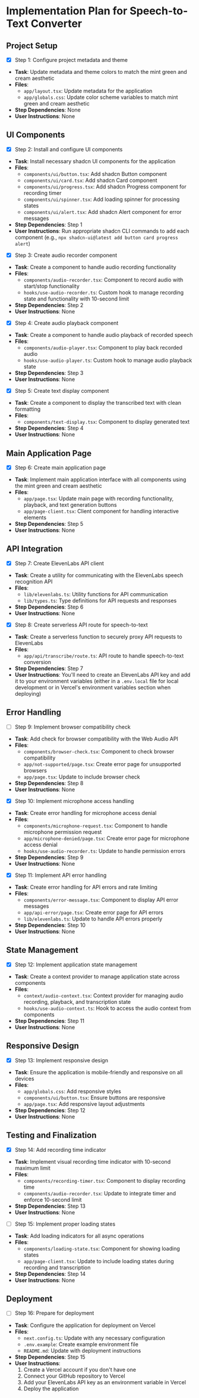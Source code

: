 # Implementation Plan for Speech-to-Text Converter

## Project Setup
- [x] Step 1: Configure project metadata and theme
 - **Task**: Update metadata and theme colors to match the mint green and cream aesthetic
 - **Files**:
   - `app/layout.tsx`: Update metadata for the application
   - `app/globals.css`: Update color scheme variables to match mint green and cream aesthetic
 - **Step Dependencies**: None
 - **User Instructions**: None

## UI Components
- [x] Step 2: Install and configure UI components
 - **Task**: Install necessary shadcn UI components for the application
 - **Files**:
   - `components/ui/button.tsx`: Add shadcn Button component
   - `components/ui/card.tsx`: Add shadcn Card component
   - `components/ui/progress.tsx`: Add shadcn Progress component for recording timer
   - `components/ui/spinner.tsx`: Add loading spinner for processing states
   - `components/ui/alert.tsx`: Add shadcn Alert component for error messages
 - **Step Dependencies**: Step 1
 - **User Instructions**: Run appropriate shadcn CLI commands to add each component (e.g., `npx shadcn-ui@latest add button card progress alert`)

- [x] Step 3: Create audio recorder component
 - **Task**: Create a component to handle audio recording functionality
 - **Files**:
   - `components/audio-recorder.tsx`: Component to record audio with start/stop functionality
   - `hooks/use-audio-recorder.ts`: Custom hook to manage recording state and functionality with 10-second limit
 - **Step Dependencies**: Step 2
 - **User Instructions**: None

- [x] Step 4: Create audio playback component
 - **Task**: Create a component to handle audio playback of recorded speech
 - **Files**:
   - `components/audio-player.tsx`: Component to play back recorded audio
   - `hooks/use-audio-player.ts`: Custom hook to manage audio playback state
 - **Step Dependencies**: Step 3
 - **User Instructions**: None

- [x] Step 5: Create text display component
 - **Task**: Create a component to display the transcribed text with clean formatting
 - **Files**:
   - `components/text-display.tsx`: Component to display generated text
 - **Step Dependencies**: Step 4
 - **User Instructions**: None

## Main Application Page
- [x] Step 6: Create main application page
 - **Task**: Implement main application interface with all components using the mint green and cream aesthetic
 - **Files**:
   - `app/page.tsx`: Update main page with recording functionality, playback, and text generation buttons
   - `app/page-client.tsx`: Client component for handling interactive elements
 - **Step Dependencies**: Step 5
 - **User Instructions**: None

## API Integration
- [x] Step 7: Create ElevenLabs API client
 - **Task**: Create a utility for communicating with the ElevenLabs speech recognition API
 - **Files**:
   - `lib/elevenlabs.ts`: Utility functions for API communication
   - `lib/types.ts`: Type definitions for API requests and responses
 - **Step Dependencies**: Step 6
 - **User Instructions**: None

- [x] Step 8: Create serverless API route for speech-to-text
 - **Task**: Create a serverless function to securely proxy API requests to ElevenLabs
 - **Files**:
   - `app/api/transcribe/route.ts`: API route to handle speech-to-text conversion
 - **Step Dependencies**: Step 7
 - **User Instructions**: You'll need to create an ElevenLabs API key and add it to your environment variables (either in a `.env.local` file for local development or in Vercel's environment variables section when deploying)

## Error Handling
- [ ] Step 9: Implement browser compatibility check
 - **Task**: Add check for browser compatibility with the Web Audio API
 - **Files**:
   - `components/browser-check.tsx`: Component to check browser compatibility
   - `app/not-supported/page.tsx`: Create error page for unsupported browsers
   - `app/page.tsx`: Update to include browser check
 - **Step Dependencies**: Step 8
 - **User Instructions**: None

- [x] Step 10: Implement microphone access handling
 - **Task**: Create error handling for microphone access denial
 - **Files**:
   - `components/microphone-request.tsx`: Component to handle microphone permission request
   - `app/microphone-denied/page.tsx`: Create error page for microphone access denial
   - `hooks/use-audio-recorder.ts`: Update to handle permission errors
 - **Step Dependencies**: Step 9
 - **User Instructions**: None

- [x] Step 11: Implement API error handling
 - **Task**: Create error handling for API errors and rate limiting
 - **Files**:
   - `components/error-message.tsx`: Component to display API error messages
   - `app/api-error/page.tsx`: Create error page for API errors
   - `lib/elevenlabs.ts`: Update to handle API errors properly
 - **Step Dependencies**: Step 10
 - **User Instructions**: None

## State Management
- [x] Step 12: Implement application state management
 - **Task**: Create a context provider to manage application state across components
 - **Files**:
   - `context/audio-context.tsx`: Context provider for managing audio recording, playback, and transcription state
   - `hooks/use-audio-context.ts`: Hook to access the audio context from components
 - **Step Dependencies**: Step 11
 - **User Instructions**: None

## Responsive Design
- [x] Step 13: Implement responsive design
 - **Task**: Ensure the application is mobile-friendly and responsive on all devices
 - **Files**:
   - `app/globals.css`: Add responsive styles
   - `components/ui/button.tsx`: Ensure buttons are responsive
   - `app/page.tsx`: Add responsive layout adjustments
 - **Step Dependencies**: Step 12
 - **User Instructions**: None

## Testing and Finalization
- [x] Step 14: Add recording time indicator
 - **Task**: Implement visual recording time indicator with 10-second maximum limit
 - **Files**:
   - `components/recording-timer.tsx`: Component to display recording time
   - `components/audio-recorder.tsx`: Update to integrate timer and enforce 10-second limit
 - **Step Dependencies**: Step 13
 - **User Instructions**: None

- [ ] Step 15: Implement proper loading states
 - **Task**: Add loading indicators for all async operations
 - **Files**:
   - `components/loading-state.tsx`: Component for showing loading states
   - `app/page-client.tsx`: Update to include loading states during recording and transcription
 - **Step Dependencies**: Step 14
 - **User Instructions**: None

## Deployment
- [ ] Step 16: Prepare for deployment
 - **Task**: Configure the application for deployment on Vercel
 - **Files**:
   - `next.config.ts`: Update with any necessary configuration
   - `.env.example`: Create example environment file
   - `README.md`: Update with deployment instructions
 - **Step Dependencies**: Step 15
 - **User Instructions**: 
   1. Create a Vercel account if you don't have one
   2. Connect your GitHub repository to Vercel
   3. Add your ElevenLabs API key as an environment variable in Vercel
   4. Deploy the application